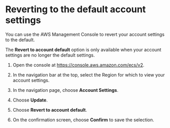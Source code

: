 # Reverting to the default account settings<a name="ecs-reverting-account"></a>

You can use the AWS Management Console to revert your account settings to the default\.

The **Revert to account default** option is only available when your account settings are no longer the default settings\.

1. Open the console at [https://console\.aws\.amazon\.com/ecs/v2](https://console.aws.amazon.com/ecs/v2)\.

1. In the navigation bar at the top, select the Region for which to view your account settings\. 

1. In the navigation page, choose **Account Settings**\.

1. Choose **Update**\.

1. Choose **Revert to account default**\.

1. On the confirmation screen, choose **Confirm** to save the selection\.